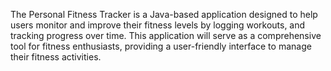 The Personal Fitness Tracker is a Java-based application designed to help users monitor and
improve their fitness levels by logging workouts, and tracking progress over time. This
application will serve as a comprehensive tool for fitness enthusiasts, providing a user-friendly
interface to manage their fitness activities.
